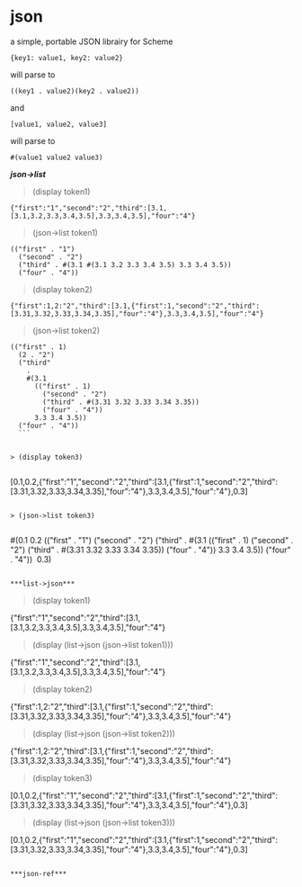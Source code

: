 # json
a simple, portable JSON librairy for Scheme

```
{key1: value1, key2: value2}
```

will parse to

```
((key1 . value2)(key2 . value2))
```

and

```
[value1, value2, value3]
```

will parse to

```
#(value1 value2 value3)
```

***json->list***


> (display token1)

```
{"first":"1","second":"2","third":[3.1,[3.1,3.2,3.3,3.4,3.5],3.3,3.4,3.5],"four":"4"}
```
> (json->list token1)

```
(("first" . "1")
  ("second" . "2")
  ("third" . #(3.1 #(3.1 3.2 3.3 3.4 3.5) 3.3 3.4 3.5))
  ("four" . "4"))
```
> (display token2)

```
{"first":1,2:"2","third":[3.1,{"first":1,"second":"2","third":[3.31,3.32,3.33,3.34,3.35],"four":"4"},3.3,3.4,3.5],"four":"4"}
```

> (json->list token2)

```
(("first" . 1)
  (2 . "2")
  ("third"
    .
    #(3.1
      (("first" . 1)
        ("second" . "2")
        ("third" . #(3.31 3.32 3.33 3.34 3.35))
        ("four" . "4"))
      3.3 3.4 3.5))
  ("four" . "4"))
  ```


> (display token3)


```
[0.1,0.2,{"first":"1","second":"2","third":[3.1,{"first":1,"second":"2","third":[3.31,3.32,3.33,3.34,3.35],"four":"4"},3.3,3.4,3.5],"four":"4"},0.3]
```

> (json->list token3)


```
#(0.1 0.2
  (("first" . "1")
    ("second" . "2")
    ("third"
      .
      #(3.1
        (("first" . 1)
          ("second" . "2")
          ("third" . #(3.31 3.32 3.33 3.34 3.35))
          ("four" . "4"))
        3.3 3.4 3.5))
    ("four" . "4"))
  0.3)
```

***list->json***

```
> (display token1)

{"first":"1","second":"2","third":[3.1,[3.1,3.2,3.3,3.4,3.5],3.3,3.4,3.5],"four":"4"}

> (display (list->json (json->list token1)))

{"first":"1","second":"2","third":[3.1,[3.1,3.2,3.3,3.4,3.5],3.3,3.4,3.5],"four":"4"}

> (display token2)

{"first":1,2:"2","third":[3.1,{"first":1,"second":"2","third":[3.31,3.32,3.33,3.34,3.35],"four":"4"},3.3,3.4,3.5],"four":"4"}

> (display (list->json (json->list token2)))

{"first":1,2:"2","third":[3.1,{"first":1,"second":"2","third":[3.31,3.32,3.33,3.34,3.35],"four":"4"},3.3,3.4,3.5],"four":"4"}

> (display token3)

[0.1,0.2,{"first":"1","second":"2","third":[3.1,{"first":1,"second":"2","third":[3.31,3.32,3.33,3.34,3.35],"four":"4"},3.3,3.4,3.5],"four":"4"},0.3]

> (display (list->json (json->list token3)))

[0.1,0.2,{"first":"1","second":"2","third":[3.1,{"first":1,"second":"2","third":[3.31,3.32,3.33,3.34,3.35],"four":"4"},3.3,3.4,3.5],"four":"4"},0.3]
```

***json-ref***
